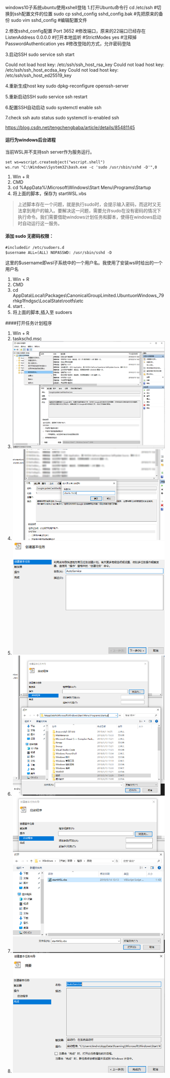 windows10子系统ubuntu使用xshell登陆
1.打开Ubuntu命令行
cd /etc/ssh #切换到ssh配置文件的位置
sudo cp sshd_config sshd_config.bak   #先把原来的备份
sudo vim sshd_config		#编辑配置文件

2.修改sshd_config配置
    Port 3652  #修改端口，原来的22端口已经存在
    ListenAddress 0.0.0.0  #打开本地监听
    #StrictModes yes  #注释掉
    PasswordAuthentication yes  #修改登陆的方式，允许密码登陆

3.启动SSH
sudo service ssh start 

Could not load host key: /etc/ssh/ssh_host_rsa_key
Could not load host key: /etc/ssh/ssh_host_ecdsa_key
Could not load host key: /etc/ssh/ssh_host_ed25519_key

4.重新生成host key 
sudo dpkg-reconfigure openssh-server

5.重新启动SSH
sudo service ssh restart

6.配置SSH自动启动
sudo systemctl enable ssh

7.check ssh auto status
 sudo systemctl is-enabled ssh

https://blog.csdn.net/tengchengbaba/article/details/85481145


#### 运行为windows后台进程
当前WSL并不支持ssh server作为服务运行。
```
set ws=wscript.createobject("wscript.shell")
ws.run "C:\Windows\System32\bash.exe -c 'sudo /usr/sbin/sshd -D'",0
```
1. Win + R 
2. CMD
3. cd %AppData%\Microsoft\Windows\Start Menu\Programs\Startup
4. 将上面的脚本，保存为 startWSL.vbs

> 上述脚本存在一个问题，就是执行sudo时，会提示输入密码，而这时又无法拿到用户的输入。要解决这一问题，需要允许sudo在没有密码的情况下执行命令。我们需要借助windows计划任务和脚本，使得在windows启动时自动运行这一服务。

#### 添加 sudo 无密码权限：
```
#includedir /etc/sudoers.d
$username ALL=(ALL) NOPASSWD: /usr/sbin/sshd -D
```
这里的$username即wsl子系统中的一个用户名。我使用了安装wsl时给出的一个用户名

1. Win + R 
2. CMD
3. cd AppData\Local\Packages\CanonicalGroupLimited.UbuntuonWindows_79rhkp1fndgsc\LocalState\rootfs\etc
4. start .
5. 将上面的脚本,插入至 sudoers


####打开任务计划程序
1. Win + R
2. taskschd.msc
3. ![](Assets/Snipaste_2019-05-14_13-25-18.png)
4. ![](Assets/Snipaste_2019-05-14_13-27-21.png)
5. ![](Assets/Snipaste_2019-05-14_13-28-45.png)
6. ![](Assets/Snipaste_2019-05-14_13-31-08.png)
7. ![](Assets/Snipaste_2019-05-14_13-31-40.png)
8. ![](Assets/Snipaste_2019-05-14_13-32-02.png)


